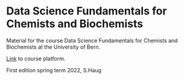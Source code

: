 # Data Science Fundamentals for Chemists and Biochemists

Material for the course Data Science Fundamentals for Chemists and Biochemists at the University of Bern.

<a href="https://ilias.unibe.ch/goto_ilias3_unibe_crs_2269598.html">Link</a> to course platform.

First edition spring term 2022, S.Haug
